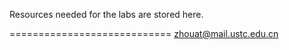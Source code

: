 Resources  needed for the labs are stored here.

============================
zhouat@mail.ustc.edu.cn
